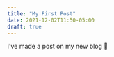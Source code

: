 ```yaml
---
title: "My First Post"
date: 2021-12-02T11:50-05:00
draft: true
---
```

I've made a post on my new blog 🥳

